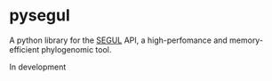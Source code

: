 # pysegul

A python library for the [SEGUL](https://segul.app) API, a high-perfomance and memory-efficient phylogenomic tool.

In development
